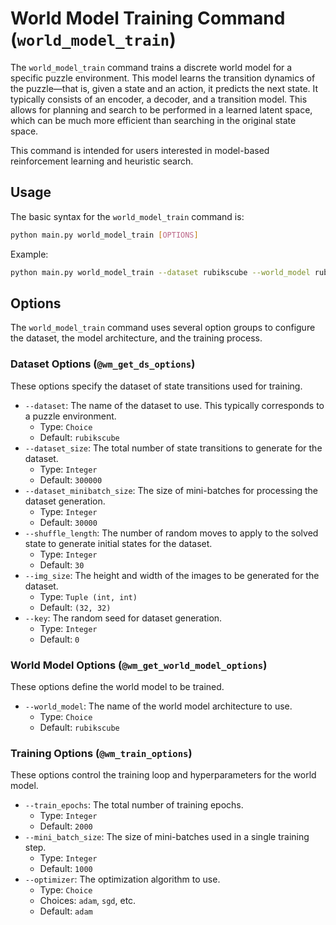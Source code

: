 # World Model Training Command (`world_model_train`)

The `world_model_train` command trains a discrete world model for a specific puzzle environment. This model learns the transition dynamics of the puzzle—that is, given a state and an action, it predicts the next state. It typically consists of an encoder, a decoder, and a transition model. This allows for planning and search to be performed in a learned latent space, which can be much more efficient than searching in the original state space.

This command is intended for users interested in model-based reinforcement learning and heuristic search.

## Usage

The basic syntax for the `world_model_train` command is:

```bash
python main.py world_model_train [OPTIONS]
```

Example:

```bash
python main.py world_model_train --dataset rubikscube --world_model rubikscube --train_epochs 2000
```

## Options

The `world_model_train` command uses several option groups to configure the dataset, the model architecture, and the training process.

### Dataset Options (`@wm_get_ds_options`)

These options specify the dataset of state transitions used for training.

-   `--dataset`: The name of the dataset to use. This typically corresponds to a puzzle environment.
    -   Type: `Choice`
    -   Default: `rubikscube`
-   `--dataset_size`: The total number of state transitions to generate for the dataset.
    -   Type: `Integer`
    -   Default: `300000`
-   `--dataset_minibatch_size`: The size of mini-batches for processing the dataset generation.
    -   Type: `Integer`
    -   Default: `30000`
-   `--shuffle_length`: The number of random moves to apply to the solved state to generate initial states for the dataset.
    -   Type: `Integer`
    -   Default: `30`
-   `--img_size`: The height and width of the images to be generated for the dataset.
    -   Type: `Tuple (int, int)`
    -   Default: `(32, 32)`
-   `--key`: The random seed for dataset generation.
    -   Type: `Integer`
    -   Default: `0`

### World Model Options (`@wm_get_world_model_options`)

These options define the world model to be trained.

-   `--world_model`: The name of the world model architecture to use.
    -   Type: `Choice`
    -   Default: `rubikscube`

### Training Options (`@wm_train_options`)

These options control the training loop and hyperparameters for the world model.

-   `--train_epochs`: The total number of training epochs.
    -   Type: `Integer`
    -   Default: `2000`
-   `--mini_batch_size`: The size of mini-batches used in a single training step.
    -   Type: `Integer`
    -   Default: `1000`
-   `--optimizer`: The optimization algorithm to use.
    -   Type: `Choice`
    -   Choices: `adam`, `sgd`, etc.
    -   Default: `adam`

